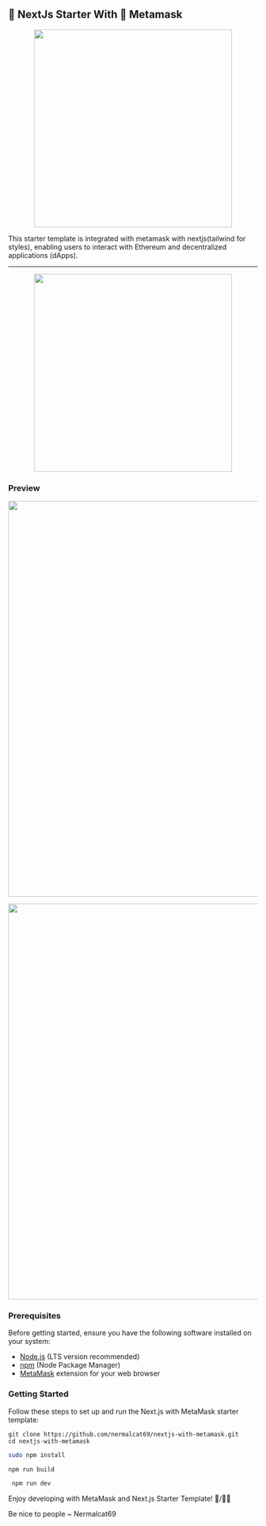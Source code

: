 ## 🚀 NextJs Starter With 🦊 Metamask 
<p align="center">
    <img width="400" height="auto" src="https://cloud-9cgxfsoty-hack-club-bot.vercel.app/0frame_2-2.svg" />
</p>
This starter template is integrated with metamask with nextjs(tailwind for styles), enabling users to interact with Ethereum and decentralized applications (dApps).




-----------------------------------
<p align="center">
    <img width="400" height="auto" src="https://cloud-cv2z9cqmo-hack-club-bot.vercel.app/0macbook_pro_16__-_2.svg" />
</p>

### Preview
<p align="center">
<img width="800" height="auto" src="https://cloud-g07726cmo-hack-club-bot.vercel.app/0screenshot_2023-10-12_at_4.52.23_am.webp" />
</p>



<p align="center">
<img width="800" height="auto" src="https://cloud-mwcn00fhq-hack-club-bot.vercel.app/0macbook_pro_16__-_1.png" />
</p>



### Prerequisites

Before getting started, ensure you have the following software installed on your system:

- [Node.js](https://nodejs.org/) (LTS version recommended)
- [npm](https://www.npmjs.com/) (Node Package Manager)
- [MetaMask](https://metamask.io/) extension for your web browser

### Getting Started

Follow these steps to set up and run the Next.js with MetaMask starter template:

   ```
   git clone https://github.com/nermalcat69/nextjs-with-metamask.git
   cd nextjs-with-metamask
   ```

   ``` bash
   sudo npm install
   ```
   ``` bash
   npm run build
   ```
   
   ``` bash
    npm run dev
   ```


Enjoy developing with MetaMask and Next.js Starter Template! 🚀/🔗🎨

 
Be nice to people ~ Nermalcat69
